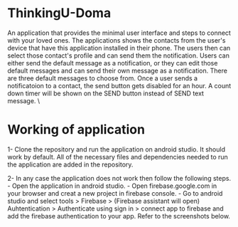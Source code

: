 # ThinkingU-Doma

An application that provides the minimal user interface and steps to connect with your loved ones. The applications shows the contacts from the user's device that have this
application installed in their phone. The users then can select those contact's profile and can send them the notification. Users can either send the default message as a 
notification, or they can edit those default messages and can send their own message as a notification. There are three default messages to choose from.
Once a user sends a notificatoion to a contact, the send button gets disabled for an hour. A count down timer will be shown on the SEND button instead of SEND text message. \

# Working of application

1- Clone the repository and run the application on android studio. It should work by default. All of the necessary files and dependencies needed to run the application are added
   in the repository.
   
 2- In any case the application does not work then follow the following steps.
    - Open the application in android studio.
    - Open firebase.google.com in your browser and creat a new project in firebase console.
    - Go to android studio and select tools > Firebase > (Firebase assistant will open) Auhtentication > Authenticate using sign in > connect app to firebase and add the firebase
      authentication to your app. Refer to the screenshots below. 
